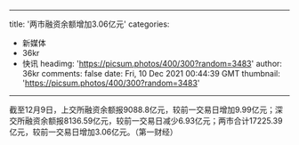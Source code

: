 
---
title: '两市融资余额增加3.06亿元'
categories: 
 - 新媒体
 - 36kr
 - 快讯
headimg: 'https://picsum.photos/400/300?random=3483'
author: 36kr
comments: false
date: Fri, 10 Dec 2021 00:44:39 GMT
thumbnail: 'https://picsum.photos/400/300?random=3483'
---

<div>   
截至12月9日，上交所融资余额报9088.8亿元，较前一交易日增加9.99亿元；深交所融资余额报8136.59亿元，较前一交易日减少6.93亿元；两市合计17225.39亿元，较前一交易日增加3.06亿元。（第一财经）  
</div>
            